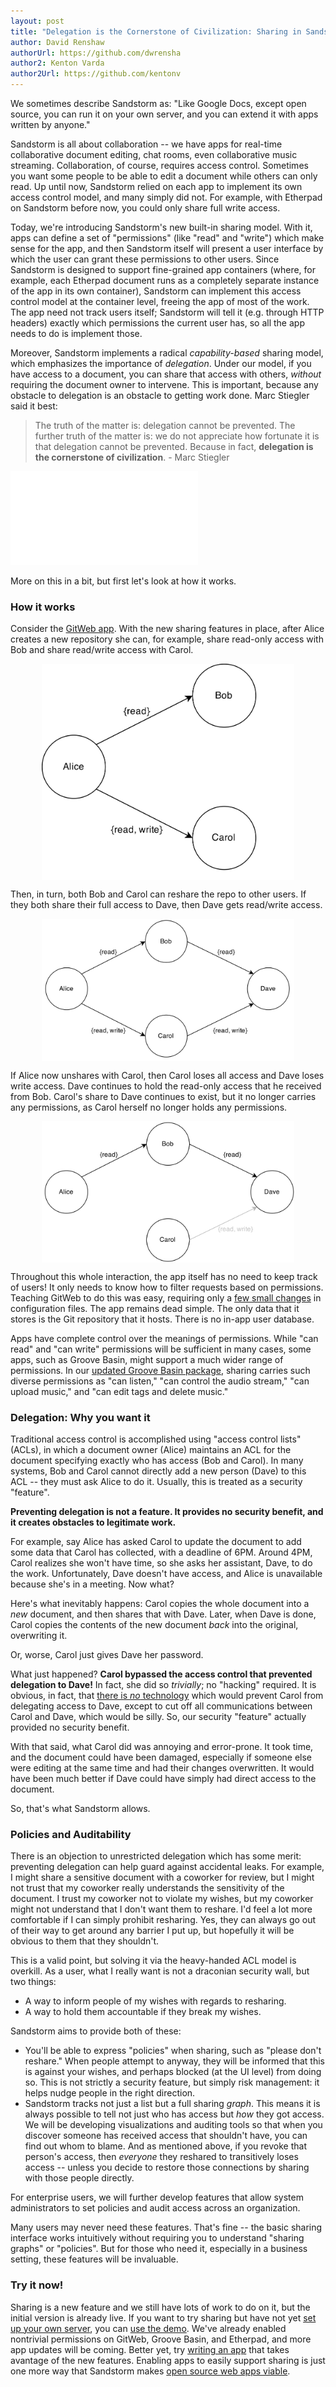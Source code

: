 ```yaml
---
layout: post
title: "Delegation is the Cornerstone of Civilization: Sharing in Sandstorm.io"
author: David Renshaw
authorUrl: https://github.com/dwrensha
author2: Kenton Varda
author2Url: https://github.com/kentonv
---
```


We sometimes describe Sandstorm as: "Like Google Docs, except open source, you can run it on your own server, and you can extend it with apps written by anyone."

Sandstorm is all about collaboration -- we have apps for real-time collaborative document editing, chat rooms, even collaborative music streaming. Collaboration, of course, requires access control. Sometimes you want some people to be able to edit a document while others can only read. Up until now, Sandstorm relied on each app to implement its own access control model, and many simply did not. For example, with Etherpad on Sandstorm before now, you could only share full write access.

Today, we're introducing Sandstorm's new built-in sharing model. With it, apps can define a set of "permissions" (like "read" and "write") which make sense for the app, and then Sandstorm itself will present a user interface by which the user can grant these permissions to other users. Since Sandstorm is designed to support fine-grained app containers (where, for example, each Etherpad document runs as a completely separate instance of the app in its own container), Sandstorm can implement this access control model at the container level, freeing the app of most of the work. The app need not track users itself; Sandstorm will tell it (e.g. through HTTP headers) exactly which permissions the current user has, so all the app needs to do is implement those.

Moreover, Sandstorm implements a radical _capability-based_ sharing model, which emphasizes the importance of *delegation*. Under our model, if you have access to a document, you can share that access with others, _without_ requiring the document owner to intervene. This is important, because any obstacle to delegation is an obstacle to getting work done. Marc Stiegler said it best:

<blockquote style="font-weight: normal">The truth of the matter is: delegation cannot be prevented. The further truth of the matter is: we do not appreciate how fortunate it is that delegation cannot be prevented.
Because in fact, <b>delegation is the cornerstone of civilization</b>. - Marc Stiegler</blockquote>

<div style="margin:1em auto"><iframe class="youtube" src="//www.youtube.com/embed/vrbmMPlCp3U?start=3970" frameborder="0" allowfullscreen="true"> </iframe></div> 

More on this in a bit, but first let's look at how it works.

### How it works

Consider the [GitWeb app](https://demo.sandstorm.io/appdemo/6va4cjamc21j0znf5h5rrgnv0rpyvh1vaxurkrgknefvj0x63ash ).
With the new sharing features in place, after Alice creates a new repository
she can, for example, share read-only access with Bob and share read/write access with Carol.

<img src="/news/images/better-sharing-model-1.png" style="width:80%;margin:0 auto;display:block">

Then, in turn, both Bob and Carol can reshare the repo to other users. If they both share their full access to Dave, then Dave gets read/write access.

<img src="/news/images/better-sharing-model-2.png" style="width:80%;margin:0 auto;display:block">

If Alice now unshares with Carol, then Carol loses all access and Dave loses write access. Dave continues to hold the read-only access that he received from Bob.
Carol's share to Dave continues to exist, but it no longer carries any permissions, as Carol herself no longer holds any permissions.

<img src="/news/images/better-sharing-model-3.png" style="width:80%;margin:0 auto;display:block">

Throughout this whole interaction, the app itself has no need to keep track of users! It only needs to know how to filter requests based on permissions.
Teaching GitWeb to do this was easy, requiring only a [few small changes](https://github.com/dwrensha/gitweb-sandstorm/commit/7f510ec82a935a9f94ebcf9651983d0bbadcf82a )
in configuration files. The app remains dead simple. The only data that it stores is the Git repository that it hosts.
There is no in-app user database.

Apps have complete control over the meanings of permissions. While "can read" and "can write" permissions will be sufficient in many cases,
some apps, such as Groove Basin, might support a much wider range of permissions.
In our [updated Groove Basin package](https://demo.sandstorm.io/appdemo/wfg1r0qra2ewyvns05r0rddqttt57qxurz3nz5z95rjnm63et7e0 ), sharing carries such diverse permissions
as "can listen," "can control the audio stream," "can upload music," and "can edit tags and delete music."

### Delegation: Why you want it

Traditional access control is accomplished using "access control lists" (ACLs), in which a document owner (Alice) maintains an ACL for the document specifying exactly who has access (Bob and Carol). In many systems, Bob and Carol cannot directly add a new person (Dave) to this ACL -- they must ask Alice to do it. Usually, this is treated as a security "feature".

**Preventing delegation is not a feature. It provides no security benefit, and it creates obstacles to legitimate work.**

For example, say Alice has asked Carol to update the document to add some data that Carol has collected, with a deadline of 6PM. Around 4PM, Carol realizes she won't have time, so she asks her assistant, Dave, to do the work. Unfortunately, Dave doesn't have access, and Alice is unavailable because she's in a meeting. Now what?

Here's what inevitably happens: Carol copies the whole document into a _new_ document, and then shares that with Dave. Later, when Dave is done, Carol copies the contents of the new document _back_ into the original, overwriting it.

Or, worse, Carol just gives Dave her password.

What just happened? **Carol bypassed the access control that prevented delegation to Dave!** In fact, she did so _trivially_; no "hacking" required. It is obvious, in fact, that [there is _no_ technology](https://www.youtube.com/watch?v=vrbmMPlCp3U#t=1h5m30s) which would prevent Carol from delegating access to Dave, except to cut off all communications between Carol and Dave, which would be silly. So, our security "feature" actually provided no security benefit.

With that said, what Carol did was annoying and error-prone. It took time, and the document could have been damaged, especially if someone else were editing at the same time and had their changes overwritten. It would have been much better if Dave could have simply had direct access to the document.

So, that's what Sandstorm allows.

### Policies and Auditability

There is an objection to unrestricted delegation which has some merit: preventing delegation can help guard against accidental leaks. For example, I might share a sensitive document with a coworker for review, but I might not trust that my coworker really understands the sensitivity of the document. I trust my coworker not to violate my wishes, but my coworker might not understand that I don't want them to reshare. I'd feel a lot more comfortable if I can simply prohibit resharing. Yes, they can always go out of their way to get around any barrier I put up, but hopefully it will be obvious to them that they shouldn't.

This is a valid point, but solving it via the heavy-handed ACL model is overkill. As a user, what I really want is not a draconian security wall, but two things:

* A way to inform people of my wishes with regards to resharing.
* A way to hold them accountable if they break my wishes.

Sandstorm aims to provide both of these:

* You'll be able to express "policies" when sharing, such as "please don't reshare." When people attempt to anyway, they will be informed that this is against your wishes, and perhaps blocked (at the UI level) from doing so. This is not strictly a security feature, but simply risk management: it helps nudge people in the right direction.
* Sandstorm tracks not just a list but a full sharing _graph_. This means it is always possible to tell not just who has access but _how_ they got access. We will be developing visualizations and auditing tools so that when you discover someone has received access that shouldn't have, you can find out whom to blame. And as mentioned above, if you revoke that person's access, then _everyone_ they reshared to transitively loses access -- unless you decide to restore those connections by sharing with those people directly.

For enterprise users, we will further develop features that allow system administrators to set policies and audit access across an organization.

Many users may never need these features. That's fine -- the basic sharing interface works intuitively without requiring you to understand "sharing graphs" or "policies". But for those who need it, especially in a business setting, these features will be invaluable.

### Try it now!

Sharing is a new feature and we still have lots of work to do on it, but the initial version is already live.
If you want to try sharing but have not yet [set up your own server](https://github.com/sandstorm-io/sandstorm#installing-the-easy-way ), you can [use the demo](https://demo.sandstorm.io ).
We've already enabled nontrivial permissions on GitWeb, Groove Basin, and Etherpad, and more app updates will be coming.
Better yet, try [writing an app](https://github.com/sandstorm-io/sandstorm/wiki/Sandstorm-App-Developer-Handbook ) that takes avantage of the new features.
Enabling apps to easily support sharing is just one more way that Sandstorm makes [open source web apps viable](https://blog.sandstorm.io/news/2014-07-21-open-source-web-apps-require-federated-hosting.html ).
